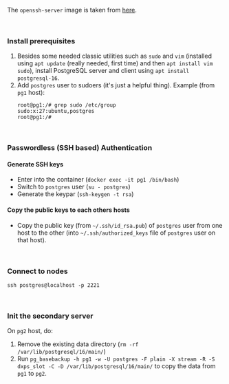 The `openssh-server` image is taken from [here](https://hub.docker.com/r/linuxserver/openssh-server).

<br/>

### Install prerequisites

1. Besides some needed classic utilities such as `sudo` and `vim` (installed using `apt update` (really needed, first time) and then `apt install vim sudo`), install PostgreSQL server and client using `apt install postgresql-16`.
2. Add `postgres` user to sudoers (it's just a helpful thing). Example (from `pg1` host):
    ```shell
    root@pg1:/# grep sudo /etc/group
    sudo:x:27:ubuntu,postgres
    root@pg1:/#
    ```

<br/>

### Passwordless (SSH based) Authentication

#### Generate SSH keys

-   Enter into the container (`docker exec -it pg1 /bin/bash`)
-   Switch to `postgres` user (`su - postgres`)
-   Generate the keypar (`ssh-keygen -t rsa`)

#### Copy the public keys to each others hosts

-   Copy the public key (from `~/.ssh/id_rsa.pub`) of `postgres` user from one host to the other (into `~/.ssh/authorized_keys` file of `postgres` user on that host).

<br/>

### Connect to nodes

`ssh postgres@localhost -p 2221`

<br/>

### Init the secondary server

On `pg2` host, do:

1. Remove the existing data directory (`rm -rf /var/lib/postgresql/16/main/`)
2. Run `pg_basebackup -h pg1 -w -U postgres -F plain -X stream -R -S dxps_slot -C -D /var/lib/postgresql/16/main/` to copy the data from `pg1` to `pg2`.
